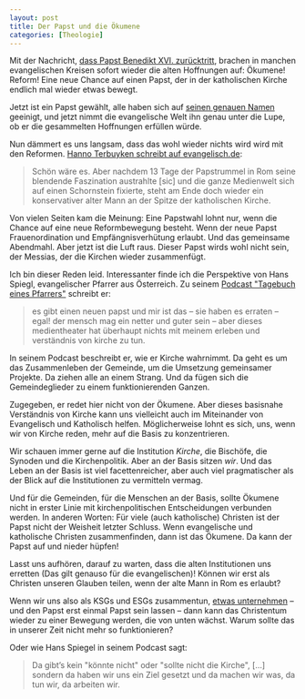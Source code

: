 ```yaml
---
layout: post
title: Der Papst und die Ökumene
categories: [Theologie]
---
```


Mit der Nachricht, [dass Papst Benedikt XVI. zurücktritt](http://www.welt.de/politik/ausland/article113537415/Blitz-aus-heiterem-Himmel-Der-Papst-tritt-zurueck.html), brachen in manchen evangelischen Kreisen sofort wieder die alten Hoffnungen auf: Ökumene! Reform! Eine neue Chance auf einen Papst, der in der katholischen Kirche endlich mal wieder etwas bewegt.

Jetzt ist ein Papst gewählt, alle haben sich auf [seinen genauen Namen](www.stern.de/politik/warum-papst-franziskus-noch-nicht-franziskus-i-heisst-1984106.html) geeinigt, und jetzt nimmt die evangelische Welt ihn genau unter die Lupe, ob er die gesammelten Hoffnungen erfüllen würde.

Nun dämmert es uns langsam, dass das wohl wieder nichts wird wird mit den Reformen. [Hanno Terbuyken schreibt auf evangelisch.de](http://aktuell.evangelisch.de/artikel/80299/ein-neuer-papst-die-hoffnung-stirbt-zuletzt):

> Schön wäre es. Aber nachdem 13 Tage der Papstrummel in Rom seine blendende Faszination austrahlte [sic] und die ganze Medienwelt sich auf einen Schornstein fixierte, steht am Ende doch wieder ein konservativer alter Mann an der Spitze der katholischen Kirche.

Von vielen Seiten kam die Meinung: Eine Papstwahl lohnt nur, wenn die Chance auf eine neue Reformbewegung besteht. Wenn der neue Papst Frauenordination und Empfängnisverhütung erlaubt. Und das gemeinsame Abendmahl.
Aber jetzt ist die Luft raus. Dieser Papst wirds wohl nicht sein, der Messias, der die Kirchen wieder zusammenfügt.

Ich bin dieser Reden leid. Interessanter finde ich die Perspektive von Hans Spiegl, evangelischer Pfarrer aus Österreich. Zu seinem [Podcast "Tagebuch eines Pfarrers"](http://pfarrer.herzblut.fm/index.php?id=2029) schreibt er:

> es gibt einen neuen papst und mir ist das – sie haben es erraten – egal! der mensch mag ein netter und guter sein – aber dieses medientheater hat überhaupt nichts mit meinem erleben und verständnis von kirche zu tun.

In seinem Podcast beschreibt er, wie er Kirche wahrnimmt. Da geht es um das Zusammenleben der Gemeinde, um die Umsetzung gemeinsamer Projekte. Da ziehen alle an einem Strang. Und da fügen sich die Gemeindeglieder zu einem funktionierenden Ganzen.

Zugegeben, er redet hier nicht von der Ökumene. Aber dieses basisnahe Verständnis von Kirche kann uns vielleicht auch im Miteinander von Evangelisch und Katholisch helfen. Möglicherweise lohnt es sich, uns, wenn wir von Kirche reden,  mehr auf die Basis zu konzentrieren.

Wir schauen immer gerne auf die Institution *Kirche*, die Bischöfe, die Synoden und die Kirchenpolitik. Aber an der Basis sitzen *wir*. Und das Leben an der Basis ist viel facettenreicher, aber auch viel pragmatischer als der Blick auf die Institutionen zu vermitteln vermag.

Und für die Gemeinden, für die Menschen an der Basis, sollte Ökumene nicht in erster Linie mit kirchenpolitischen Entscheidungen verbunden werden. In anderen Worten: Für viele (auch katholische) Christen ist der Papst nicht der Weisheit letzter Schluss. Wenn evangelische und katholische Christen zusammenfinden, dann ist das Ökumene. Da kann der Papst auf und nieder hüpfen!

Lasst uns aufhören, darauf zu warten, dass die alten Institutionen uns erretten (Das gilt genauso für die evangelischen)! Können wir erst als Christen unseren Glauben teilen, wenn der alte Mann in Rom es erlaubt?

Wenn wir uns also als KSGs und ESGs  zusammentun, [etwas unternehmen](http://www.ksg-dresden.de/index.php/oekumene.html) – und den Papst erst einmal Papst sein lassen – dann kann das Christentum wieder zu einer Bewegung werden, die von unten wächst. Warum sollte das in unserer Zeit nicht mehr so funktionieren?

Oder wie Hans Spiegel in seinem Podcast sagt:

> Da gibt’s kein "könnte nicht" oder "sollte nicht die Kirche", [...] sondern da haben wir uns ein Ziel gesetzt und da machen wir was, da tun wir, da arbeiten wir.